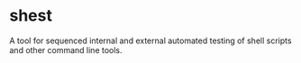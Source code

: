# shest
A tool for sequenced internal and external automated testing of shell scripts and other command line tools.
